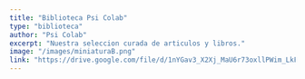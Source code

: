 ```yaml
---
title: "Biblioteca Psi Colab"
type: "biblioteca"
author: "Psi Colab"
excerpt: "Nuestra seleccion curada de articulos y libros."
image: "/images/miniaturaB.png"
link: "https://drive.google.com/file/d/1nYGav3_X2Xj_MaU6r73oxllPWim_LkF-/view?usp=sharing"
---
```

